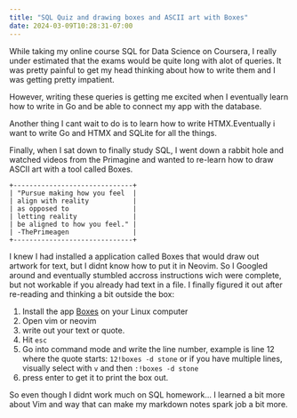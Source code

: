 ```yaml
---
title: "SQL Quiz and drawing boxes and ASCII art with Boxes"
date: 2024-03-09T10:28:31-07:00
---
```

While taking my online course SQL for Data Science on Coursera, I really under estimated that the exams would be quite long with alot of queries. It was pretty painful to get my head thinking about how to write them and I was getting pretty impatient. 

However, writing these queries is getting me excited when I eventually learn how to write in Go and be able to connect my app with the database. 

Another thing I cant wait to do is to learn how to write HTMX.Eventually i want to write Go and HTMX and SQLite for all the things.

Finally, when I sat down to finally study SQL, I went down a rabbit hole and watched videos from the Primagine and wanted to re-learn how to draw ASCII art with a tool called Boxes. 
```
+------------------------------+
| "Pursue making how you feel  |
| align with reality           |
| as opposed to                |
| letting reality              |
| be aligned to how you feel." |
| -ThePrimeagen                |
+------------------------------+
```
I knew I had installed a application called Boxes that would draw out artwork for text, but I didnt know how to put it in Neovim. So I Googled around and eventually stumbled accross instructions wich were complete, but not workable if you already had text in a file. I finally figured it out after re-reading and thinking a bit outside the box: 

1. Install the app [Boxes](https://boxes.thomasjensen.com/) on your Linux computer
2. Open vim or neovim
3. write out your text or quote. 
4. Hit `esc`
5. Go into command mode and write the line number, example is line 12 where the quote starts: `12!boxes -d stone` or if you have multiple lines, visually select with `v` and then `:!boxes -d stone`
6. press enter to get it to print the box out.

So even though I didnt work much on SQL homework... I learned a bit more about Vim and way that can make my markdown notes spark job a bit more. 

